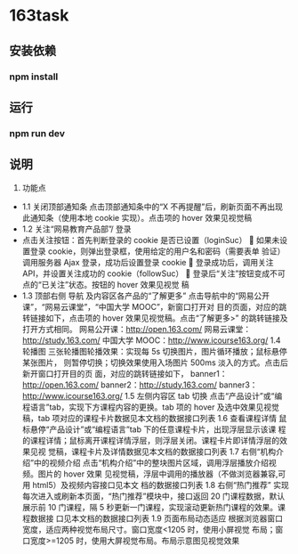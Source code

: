 # 163task
## 安装依赖
### npm install
## 运行
### npm run dev
## 说明
1.  功能点
* 1.1  关闭顶部通知条
点击顶部通知条中的“X 不再提醒”后，刷新页面不再出现此通知条（使用本地
cookie 实现）。点击项的 hover 效果见视觉稿
* 1.2  关注“网易教育产品部”/ 登录
* 点击关注按钮：首先判断登录的 cookie 是否已设置（loginSuc）
 如果未设置登录 cookie，则弹出登录框，使用给定的用户名和密码（需要表单
验证）调用服务器 Ajax 登录，成功后设置登录 cookie
 登录成功后，调用关注 API，并设置关注成功的 cookie（followSuc）
 登录后“关注”按钮变成不可点的“已关注”状态。按钮的 hover 效果见视觉
稿
* 1.3  顶部右侧 导航 及内容区各产品的“了解更多”
点击导航中的“网易公开课”，“网易云课堂”，“中国大学 MOOC”，新窗口打开对
目的页面，对应的跳转链接如下，点击项的 hover 效果见视觉稿。点击“了解更多>”
的跳转链接及打开方式相同。
网易公开课：http://open.163.com/
网易云课堂：http://study.163.com/
中国大学 MOOC：http://www.icourse163.org/
1.4  轮播图
三张轮播图轮播效果：实现每 5s 切换图片，图片循环播放；鼠标悬停某张图片，
则暂停切换；切换效果使用入场图片 500ms 淡入的方式。点击后新开窗口打开目的页
面，对应的跳转链接如下，
banner1：http://open.163.com/
banner2：http://study.163.com/
banner3：http://www.icourse163.org/
1.5  左侧内容区 tab  切换
点击“产品设计”或“编程语言”tab，实现下方课程内容的更换。tab 项的 hover
及选中效果见视觉稿，tab 项对应的课程卡片数据见本文档的数据接口列表
1.6  查看课程详情
鼠标悬停“产品设计”或“编程语言”tab 下的任意课程卡片，出现浮层显示该课
程的课程详情；鼠标离开课程详情浮层，则浮层关闭。课程卡片即详情浮层的效果见视
觉稿，课程卡片及详情数据见本文档的数据接口列表
1.7  右侧“机构介绍”中的视频介绍
点击“机构介绍”中的整块图片区域，调用浮层播放介绍视频。图片的 hover 效果
见视觉稿，浮层中调用的播放器（不做浏览器兼容,可用 html5）及视频内容接口见本文
档的数据接口列表
1.8  右侧“热门推荐”
实现每次进入或刷新本页面，“热门推荐”模块中，接口返回 20 门课程数据，默认
展示前 10 门课程，隔 5 秒更新一门课程，实现滚动更新热门课程的效果。课程数据接
口见本文档的数据接口列表
1.9  页面布局动态适应
根据浏览器窗口宽度，适应两种视觉布局尺寸。窗口宽度<1205 时，使用小屏视觉
布局；窗口宽度>=1205 时，使用大屏视觉布局。布局示意图见视觉效果
